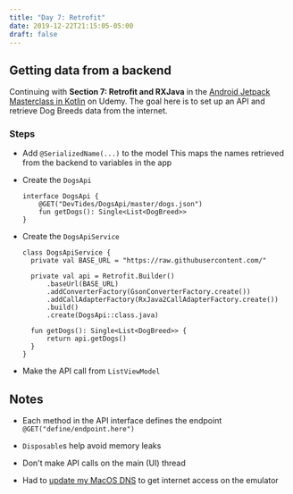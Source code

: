 ```yaml
---
title: "Day 7: Retrofit"
date: 2019-12-22T21:15:05-05:00
draft: false
---
```


## Getting data from a backend

Continuing with **Section 7: Retrofit and RXJava** in the [Android Jetpack Masterclass in Kotlin](https://www.udemy.com/course/androidjetpack/) on Udemy. The goal here is to set up an API and retrieve Dog Breeds data from the internet.

### Steps
* Add `@SerializedName(...)` to the model
This maps the names retrieved from the backend to variables in the app

* Create the `DogsApi`
  ```
  interface DogsApi {
      @GET("DevTides/DogsApi/master/dogs.json")
      fun getDogs(): Single<List<DogBreed>>
  }
  ```

* Create the `DogsApiService`

  ```
  class DogsApiService {
    private val BASE_URL = "https://raw.githubusercontent.com/"

    private val api = Retrofit.Builder()
        .baseUrl(BASE_URL)
        .addConverterFactory(GsonConverterFactory.create())
        .addCallAdapterFactory(RxJava2CallAdapterFactory.create())
        .build()
        .create(DogsApi::class.java)

    fun getDogs(): Single<List<DogBreed>> {
        return api.getDogs()
    }
  }
  ```

* Make the API call from `ListViewModel`


## Notes
* Each method in the API interface defines the endpoint 
  `@GET("define/endpoint.here")`

* `Disposable`s help avoid memory leaks 
* Don't make API calls on the main (UI) thread
* Had to [update my MacOS DNS](https://stackoverflow.com/questions/42736038/android-emulator-not-able-to-access-the-internet) to get internet access on the emulator 